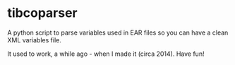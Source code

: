 # tibcoparser
A python script to parse variables used in EAR files so you can have a clean XML variables file.

It used to work, a while ago - when I made it (circa 2014). Have fun!
